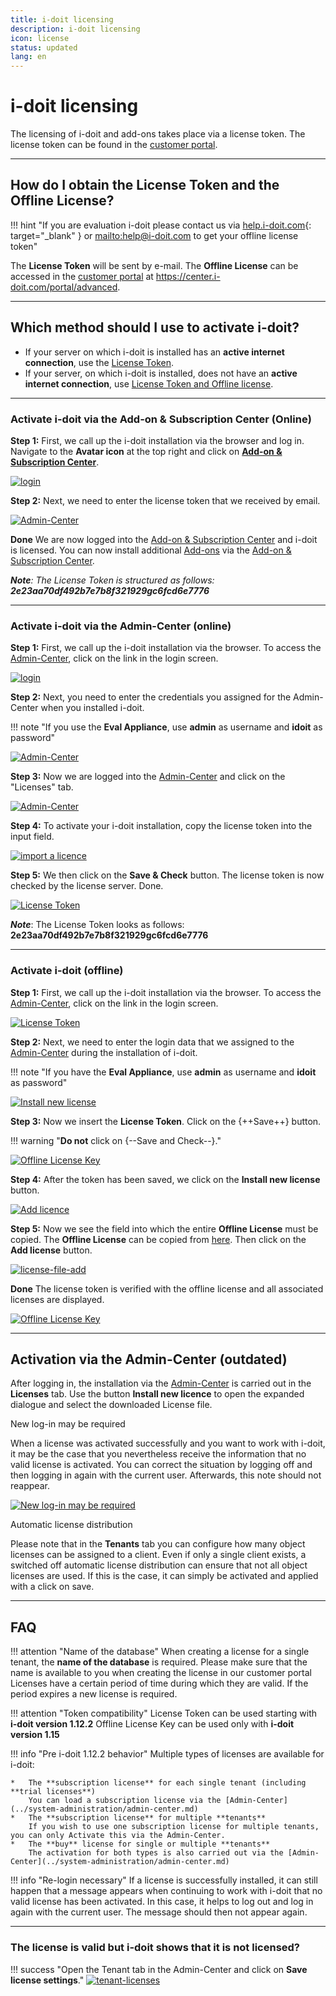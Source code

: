 ```yaml
---
title: i-doit licensing
description: i-doit licensing
icon: license
status: updated
lang: en
---
```


# i-doit licensing

The licensing of i-doit and add-ons takes place via a license token. The license token can be found in the [customer portal](../system-administration/customer-portal.md).

* * *

## How do I obtain the License Token and the Offline License?

!!! hint "If you are evaluation i-doit please contact us via [help.i-doit.com](https://help.i-doit.com){: target="_blank" } or <mailto:help@i-doit.com> to get your offline license token"

The **License Token** will be sent by e-mail. The **Offline License** can be accessed in the [customer portal](../system-administration/customer-portal.md) at <https://center.i-doit.com/portal/advanced>.

* * *

## Which method should I use to activate i-doit?

-   If your server on which i-doit is installed has an **active internet connection**, use the [License Token](#activate-i-doit-via-the-add-on--subscription-center-online).
-   If your server, on which i-doit is installed, does not have an **active internet connection**, use [License Token and Offline license](#activate-i-doit-offline).

* * *

### Activate i-doit via the Add-on & Subscription Center (Online)

**Step 1:** First, we call up the i-doit installation via the browser and log in. Navigate to the **Avatar icon** at the top right and click on **[Add-on & Subscription Center](../system-administration/add-on-and-subscription-center.md)**.

[![login](../assets/images/en/maintenance-and-operation/activate-license/add-on-und-subscription-center.png)](../assets/images/en/maintenance-and-operation/activate-license/add-on-und-subscription-center.png)

**Step 2:** Next, we need to enter the license token that we received by email.

[![Admin-Center](../assets/images/en/maintenance-and-operation/activate-license/enter-license-token.png)](../assets/images/en/maintenance-and-operation/activate-license/enter-license-token.png)

**Done** We are now logged into the [Add-on & Subscription Center](../system-administration/add-on-and-subscription-center.md) and i-doit is licensed. You can now install additional [Add-ons](../i-doit-add-ons/index.md) via the [Add-on & Subscription Center](../system-administration/add-on-and-subscription-center.md).

**_Note_**_: The License Token is structured as follows:_ **_2e23aa70df492b7e7b8f321929gc6fcd6e7776_**

* * *

### Activate i-doit via the Admin-Center (online)

**Step 1:** First, we call up the i-doit installation via the browser. To access the [Admin-Center](../system-administration/admin-center.md), click on the link in the login screen.

[![login](../assets/images/en/maintenance-and-operation/activate-license/1.Login_admin.png)](../assets/images/en/maintenance-and-operation/activate-license/1.Login_admin.png)

**Step 2:** Next, you need to enter the credentials you assigned for the Admin-Center when you installed i-doit.

!!! note "If you use the **Eval Appliance**, use **admin** as username and **idoit** as password"

[![Admin-Center](../assets/images/en/maintenance-and-operation/activate-license/2.login_admin_center.png)](../assets/images/en/maintenance-and-operation/activate-license/2.login_admin_center.png)

**Step 3:** Now we are logged into the [Admin-Center](../system-administration/admin-center.md) and click on the "Licenses" tab.

[![Admin-Center](../assets/images/en/maintenance-and-operation/activate-license/3.admin-center-home.png)](../assets/images/en/maintenance-and-operation/activate-license/3.admin-center-home.png)

**Step 4:** To activate your i-doit installation, copy the license token into the input field.

[![import a licence](../assets/images/en/maintenance-and-operation/activate-license/4.admin-center-licenses.png)](../assets/images/en/maintenance-and-operation/activate-license/4.admin-center-licenses.png)

**Step 5:** We then click on the **Save & Check** button. The license token is now checked by the license server. Done.

[![License Token](../assets/images/en/maintenance-and-operation/activate-license/5.admin-center-licenses-token.png)](../assets/images/en/maintenance-and-operation/activate-license/5.admin-center-licenses-token.png)

**_Note_**: The License Token looks as follows: **2e23aa70df492b7e7b8f321929gc6fcd6e7776**

* * *

### Activate i-doit (offline)

**Step 1:** First, we call up the i-doit installation via the browser. To access the [Admin-Center](../system-administration/admin-center.md), click on the link in the login screen.

[![License Token](../assets/images/en/maintenance-and-operation/activate-license/1.Login_admin.png)](../assets/images/en/maintenance-and-operation/activate-license/1.Login_admin.png)

**Step 2:** Next, we need to enter the login data that we assigned to the [Admin-Center](../system-administration/admin-center.md) during the installation of i-doit.

!!! note "If you have the **Eval Appliance**, use **admin** as username and **idoit** as password"

[![Install new license](../assets/images/en/maintenance-and-operation/activate-license/2.login_admin_center.png)](../assets/images/en/maintenance-and-operation/activate-license/2.login_admin_center.png)

**Step 3:** Now we insert the **License Token**. Click on the {++Save++} button.

!!! warning "**Do not** click on {--Save and Check--}."

[![Offline License Key](../assets/images/en/maintenance-and-operation/activate-license/6-offline-token.png)](../assets/images/en/maintenance-and-operation/activate-license/6-offline-token.png)

**Step 4:** After the token has been saved, we click on the **Install new license** button.

[![Add licence](../assets/images/en/maintenance-and-operation/activate-license/7.add-new-license-button.png)](../assets/images/en/maintenance-and-operation/activate-license/7.add-new-license-button.png)

**Step 5:** Now we see the field into which the entire **Offline License** must be copied. The **Offline License** can be copied from [here](#how-do-i-obtain-the-license-token-and-the-offline-license). Then click on the **Add license** button.

[![license-file-add](../assets/images/en/maintenance-and-operation/activate-license/10.add-new-license-save.png)](../assets/images/en/maintenance-and-operation/activate-license/10.add-new-license-save.png)

**Done** The license token is verified with the offline license and all associated licenses are displayed.

[![Offline License Key](../assets/images/en/maintenance-and-operation/activate-license/11.admin-center-licenses-token.png)](../assets/images/en/maintenance-and-operation/activate-license/11.admin-center-licenses-token.png)

* * *

## Activation via the Admin-Center (outdated)

After logging in, the installation via the [Admin-Center](../system-administration/admin-center.md) is carried out in the **Licenses** tab. Use the button **Install new licence** to open the expanded dialogue and select the downloaded License file.

New log-in may be required

When a license was activated successfully and you want to work with i-doit, it may be the case that you nevertheless receive the information that no valid license is activated. You can correct the situation by logging off and then logging in again with the current user. Afterwards, this note should not reappear.

[![New log-in may be required](../assets/images/en/maintenance-and-operation/activate-license/12.i-doit-license.png)](../assets/images/en/maintenance-and-operation/activate-license/12.i-doit-license.png)

Automatic license distribution

Please note that in the **Tenants** tab you can configure how many object licenses can be assigned to a client. Even if only a single client exists, a switched off automatic license distribution can ensure that not all object licenses are used. If this is the case, it can simply be activated and applied with a click on save.

* * *

## FAQ

!!! attention "Name of the database"
    When creating a license for a single tenant, the **name of the database** is required. Please make sure that the name is available to you when creating the license in our customer portal
    Licenses have a certain period of time during which they are valid. If the period expires a new license is required.

!!! attention "Token compatibility"
    License Token can be used starting with **i-doit version 1.12.2**
    Offline License Key can be used only with **i-doit version 1.15**

!!! info "Pre i-doit 1.12.2 behavior"
    Multiple types of licenses are available for i-doit:

    *   The **subscription license** for each single tenant (including **trial licenses**)
        You can load a subscription license via the [Admin-Center](../system-administration/admin-center.md)
    *   The **subscription license** for multiple **tenants**
        If you wish to use one subscription license for multiple tenants, you can only Activate this via the Admin-Center.
    *   The **buy** license for single or multiple **tenants**
        The activation for both types is also carried out via the [Admin-Center](../system-administration/admin-center.md)

!!! info "Re-login necessary"
    If a license is successfully installed, it can still happen that a message appears when continuing to work with i-doit that no valid license has been activated. In this case, it helps to log out and log in again with the current user. The message should then not appear again.

* * *

### The license is valid but i-doit shows that it is not licensed?

!!! success "Open the Tenant tab in the Admin-Center and click on **Save license settings**."
    [![tenant-licenses](../assets/images/en/maintenance-and-operation/activate-license/13.png)](../assets/images/en/maintenance-and-operation/activate-license/13.png)
